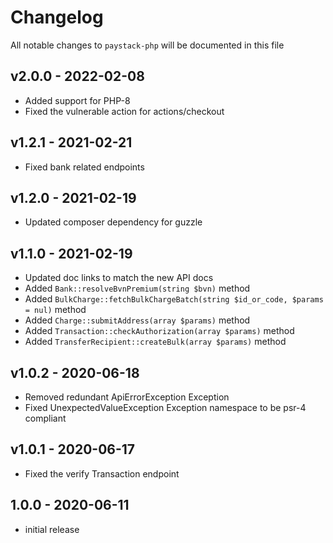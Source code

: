 # Changelog

All notable changes to `paystack-php` will be documented in this file

## v2.0.0 - 2022-02-08
- Added support for PHP-8
- Fixed the vulnerable action for actions/checkout

## v1.2.1 - 2021-02-21
- Fixed bank related endpoints


## v1.2.0 - 2021-02-19
- Updated composer dependency for guzzle

## v1.1.0 - 2021-02-19
- Updated doc links to match the new API docs
- Added `Bank::resolveBvnPremium(string $bvn)` method
- Added `BulkCharge::fetchBulkChargeBatch(string $id_or_code, $params = nul)` method
- Added `Charge::submitAddress(array $params)` method
- Added `Transaction::checkAuthorization(array $params)` method
- Added `TransferRecipient::createBulk(array $params)` method

## v1.0.2 - 2020-06-18
- Removed redundant ApiErrorException Exception
- Fixed UnexpectedValueException Exception namespace to be psr-4 compliant

## v1.0.1 - 2020-06-17

- Fixed the verify Transaction endpoint


## 1.0.0 - 2020-06-11

- initial release
